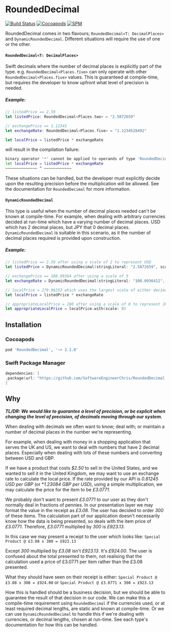 # RoundedDecimal
[![Build Status](https://app.bitrise.io/app/57e424b934229804/status.svg?token=zDHT8jgVf-wPoK5oVp7LcA&branch=master)](https://app.bitrise.io/app/57e424b934229804) 
[![Cocoapods](https://img.shields.io/cocoapods/v/RoundedDecimal)](https://cocoapods.org/pods/RoundedDecimal)
[![SPM](https://img.shields.io/badge/SPM-Supported-informational)](#)

RoundedDecimal comes in two flavours; `RoundedDecimal<T: DecimalPlaces>` and `DynamicRoundedDecimal`. Different situations will require the use of one or the other.

#### `RoundedDecimal<T: DecimalPlaces>`
Swift decimals where the number of decimal places is explicitly part of the type. e.g. `RoundedDecimal<Places.five>` can only operate with other `RoundedDecimal<Places.five>` values. This is guaranteed at compile-time, but requires the developer to know upfront what level of precision is needed.

##### Example:

```swift
// listedPrice == 2.59
let listedPrice: RoundedDecimal<Places.two> = "2.5872659"

// exchangePrice == 1.12345
let exchangeRate: RoundedDecimal<Places.five> = "1.1234528492"

let localPrice = listedPrice * exchangeRate
```
will result in the compilation failure:

```bash
binary operator '*' cannot be applied to operands of type 'RoundedDecimal<Places.two>' and 'RoundedDecimal<Places.five>'
let localPrice = listedPrice * exchangeRate
~~~~~~~~~~~~~~ ^ ~~~~~~~~~~~~    
```

These situations can be handled, but the developer must explicitly decide upon the resulting precision before the multiplication will be allowed. See the documentation for `RoundedDecimal` for more information.

#### `DynamicRoundedDecimal`
This type is useful when the number of decimal places needed can't be known at compile-time. For example, when dealing with arbitrary currencies decided at run-time which have a varying number of decimal places. USD which has 2 decimal places, but JPY that 0 decimal places. `DynamicRoundedDecimal` is suitable in this scenario, as it the number of decimal places required is provided upon construction. 

##### Example:

```swift
// listedPrice == 2.59 after using a scale of 2 to represent USD
let listedPrice = DynamicRoundedDecimal(stringLiteral: "2.5872659", scale: 2)

// exchangePrice == 108.09364 after using a scale of 5
let exchangeRate = DynamicRoundedDecimal(stringLiteral: "108.0936412", scale: 5)

// localPrice = 279.96253 which uses the largest scale of either decimal, 5 in this case
let localPrice = listedPrice * exchangeRate

// appropriateLocalPrice = 280 after using a scale of 0 to represent JPY
let appropriateLocalPrice = localPrice.with(scale: 0)
```

## Installation

### Cocoapods
```ruby
pod 'RoundedDecimal', '~> 2.1.0'
```

### Swift Package Manager
```swift
dependencies: [
.package(url: "https://github.com/SoftwareEngineerChris/RoundedDecimal.git", from: "2.1.0")
]
```

## Why

**_TL/DR: We would like to guarantee a level of precision, or be explicit when changing the level of precision, of decimals moving through our system._**

When dealing with decimals we often want to know; deal with; or maintain a number of decimal places in the number we're representing. 

For example, when dealing with money in a shopping application that serves the UK and US, we want to deal with numbers that have 2 decimal places. Especially when dealing with lots of these numbers and converting between USD and GBP.

If we have a product that costs _$2.50_ to sell in the United States, and we wanted to sell it in the United Kingdom, we may want to use an exchange rate to calculate the local price. If the rate provided by our API is _0.81245 USD per GBP_ (or *_1.23084 GBP per USD_), using a simple multiplication, we may calculate the price for the item to be _£3.0771_.

We probably don't want to present _£3.0771_ to our user as they don't normally deal in fractions of pennies. In our presentation layer we may format the value in the receipt as _£3.08_. The user has decided to order _300_ of these items. The calculation part of our application doesn't necessarily know how the data is being presented, so deals with the item price of _£3.0771_. Therefore, _£3.0771_ multiplied by _300_ is _£923.13_.

In this case we may present a receipt to the user which looks like: `Special Product @ £3.08 x 300 = £923.13`

Except _300_ multiplied by _£3.08_ isn't _£923.13_. It's _£924.00_. The user is confused about the total presented to them, not realising that the calculation used a price of £3.0771 per item rather than the £3.08 presented.

What they should have seen on their receipt is either:
`Special Product @ £3.08 x 300 = £924.00` or  `Special Product @ £3.0771 x 300 = £923.13`

How this is handled should be a business decision, but we should be able to guarantee the result of that decision in our code. We can make this a compile-time requirement using `RoundedDecimal` if the currencies used, or at least required decimal lengths, are static and known at compile-time. Or we can use `DynamicRoundedDecimal` to handle this if we're dealing with currencies, or decimal lengths, chosen at run-time. See each type's documentation for how this can be handled.
